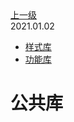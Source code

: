 <div class="extend-header">
<div class="info">
<a class="back" href="./">上一级</a>
<div class="mini">
<span>2021.01.02</span>
</div>
</div>
<div class="content">
<div class="custom-block children">
<ul>
<li><a href="/frontend/layerBusiness/systemBusiness/libraryPublic/style">样式库</a></li>
<li><a href="/frontend/layerBusiness/systemBusiness/libraryPublic/function">功能库</a></li>
</ul>
</div>

</div>
</div>
<div class="content-header">
<h1>公共库</h1>
</div>

